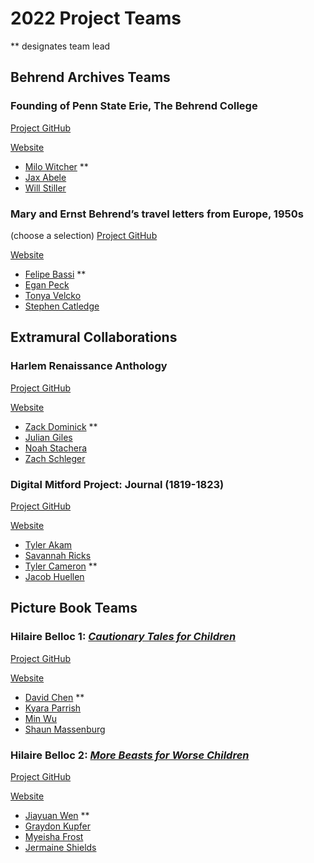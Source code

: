 # 2022 Project Teams
** designates team lead

## Behrend Archives Teams



### Founding of Penn State Erie, The Behrend College
[Project GitHub](https://github.com/spookybeetle/foundingOfPSB)

[Website](https://spookybeetle.github.io/foundingOfPSB/)
* [Milo Witcher](https://github.com/spookybeetle) **
* [Jax Abele](https://github.com/JaxAbele)
* [Will Stiller](https://github.com/willstill)


### Mary and Ernst Behrend’s travel letters from Europe, 1950s 
(choose a selection)
[Project GitHub](https://github.com/fkb5105/Letters-from-Europe-FA2022)

[Website](https://fkb5105.github.io/Letters-from-Europe-FA2022/)

* [Felipe Bassi](https://github.com/fkb5105) **
* [Egan Peck](https://github.com/epp5198)
* [Tonya Velcko](https://github.com/Tonya-Velcko)
* [Stephen Catledge](https://github.com/LizardWizard01)

## Extramural Collaborations

### Harlem Renaissance Anthology

[Project GitHub](https://github.com/newtfire/locke-anthology)

[Website](https://newtfire.github.io/locke-anthology/)

* [Zack Dominick](https://github.com/ztd5049) **
* [Julian Giles](https://github.com/julianjmg)
* [Noah Stachera](https://github.com/Stach13)
* [Zach Schleger](https://github.com/ZSchleger)

### Digital Mitford Project: Journal (1819-1823) 

[Project GitHub](https://github.com/DigitalMitford/DM_Journal_ste)

[Website](https://digitalmitford.github.io/DM_Journal_ste/)

* [Tyler Akam](https://github.com/tylerakam)
* [Savannah Ricks](https://github.com/SavannahRicks)
* [Tyler Cameron](https://github.com/tec5271) **
* [Jacob Huellen](https://github.com/jdh6067)

## Picture Book Teams

### Hilaire Belloc 1: [*Cautionary Tales for Children*](https://www.gutenberg.org/files/27424/27424-h/27424-h.htm)

[Project GitHub](https://github.com/gzc5211/Hilaire-Belloc-1-Cautionary-Tales-for-Children)

[Website](https://gzc5211.github.io/Hilaire-Belloc-1-Cautionary-Tales-for-Children/)

* [David Chen](https://github.com/gzc5211) **
* [Kyara Parrish](https://github.com/kzp308)
* [Min Wu](https://github.com/MinWu859)
* [Shaun Massenburg](https://github.com/DivinexRoyalty)

### Hilaire Belloc 2: [*More Beasts for Worse Children*](https://www.gutenberg.org/files/27176/27176-h/27176-h.htm)

[Project GitHub](https://github.com/JiayuanWen/Belloc-More-Beasts)

[Website](https://jiayuanwen.github.io/Belloc-More-Beasts/)

* [Jiayuan Wen](https://github.com/JiayuanWen) **
* [Graydon Kupfer](https://github.com/gak5275)
* [Myeisha Frost](https://github.com/MyeishaF)
* [Jermaine Shields](https://github.com/jms9354)




